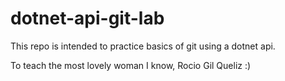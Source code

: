 # dotnet-api-git-lab
This repo is intended to practice basics of git using a dotnet api.

To teach the most lovely woman I know, Rocio Gil Queliz :)
